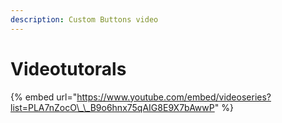 ```yaml
---
description: Custom Buttons video
---
```


# Videotutorals

{% embed url="https://www.youtube.com/embed/videoseries?list=PLA7nZocO\_\_B9o6hnx75qAIG8E9X7bAwwP" %}




